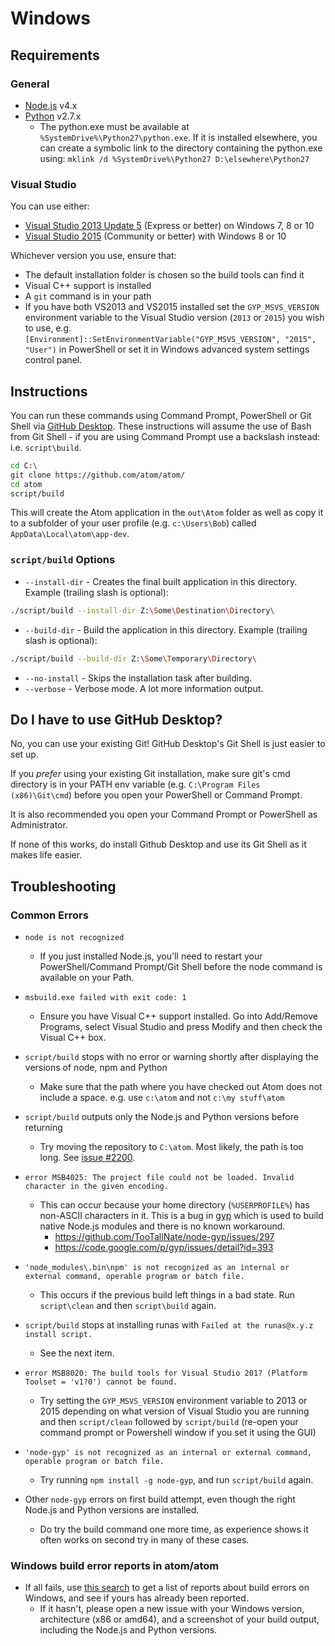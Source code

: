 # Windows

## Requirements

### General
 * [Node.js](https://nodejs.org/en/download/) v4.x
 * [Python](https://www.python.org/downloads/) v2.7.x
    * The python.exe must be available at `%SystemDrive%\Python27\python.exe`.
      If it is installed elsewhere, you can create a symbolic link to the
      directory containing the python.exe using:
      `mklink /d %SystemDrive%\Python27 D:\elsewhere\Python27`

### Visual Studio

You can use either:

 * [Visual Studio 2013 Update 5](https://www.visualstudio.com/en-us/downloads/download-visual-studio-vs) (Express or better) on Windows 7, 8 or 10
 * [Visual Studio 2015](https://www.visualstudio.com/en-us/downloads/download-visual-studio-vs) (Community or better) with Windows 8 or 10

Whichever version you use, ensure that:

 * The default installation folder is chosen so the build tools can find it
 * Visual C++ support is installed
 * A `git` command is in your path
 * If you have both VS2013 and VS2015 installed set the `GYP_MSVS_VERSION` environment variable to the Visual Studio version (`2013` or `2015`) you wish to use, e.g. ``[Environment]::SetEnvironmentVariable("GYP_MSVS_VERSION", "2015", "User")`` in PowerShell or set it in Windows advanced system settings control panel.

## Instructions

You can run these commands using Command Prompt, PowerShell or Git Shell via [GitHub Desktop](https://desktop.github.com/). These instructions will assume the use of Bash from Git Shell - if you are using Command Prompt use a backslash instead: i.e. `script\build`.

```bash
cd C:\
git clone https://github.com/atom/atom/
cd atom
script/build
```
This will create the Atom application in the `out\Atom` folder as well as copy it to a subfolder of your user profile (e.g. `c:\Users\Bob`) called `AppData\Local\atom\app-dev`.

### `script/build` Options
  * `--install-dir` - Creates the final built application in this directory. Example (trailing slash is optional):
```bash
./script/build --install-dir Z:\Some\Destination\Directory\
```
  * `--build-dir` - Build the application in this directory. Example (trailing slash is optional):
```bash
./script/build --build-dir Z:\Some\Temporary\Directory\
```
  * `--no-install` - Skips the installation task after building.
  * `--verbose` - Verbose mode. A lot more information output.

## Do I have to use GitHub Desktop?

No, you can use your existing Git! GitHub Desktop's Git Shell is just easier to set up.

If you _prefer_ using your existing Git installation, make sure git's cmd directory is in your PATH env variable (e.g. `C:\Program Files (x86)\Git\cmd`) before you open your PowerShell or Command Prompt.

It is also recommended you open your Command Prompt or PowerShell as Administrator.

If none of this works, do install Github Desktop and use its Git Shell as it makes life easier.

## Troubleshooting

### Common Errors
* `node is not recognized`
  * If you just installed Node.js, you'll need to restart your PowerShell/Command Prompt/Git Shell before the node
  command is available on your Path.

* `msbuild.exe failed with exit code: 1`
   * Ensure you have Visual C++ support installed. Go into Add/Remove Programs, select Visual Studio and press Modify and then check the Visual C++ box.

* `script/build` stops with no error or warning shortly after displaying the versions of node, npm and Python
  * Make sure that the path where you have checked out Atom does not include a space. e.g. use `c:\atom` and not `c:\my stuff\atom`

* `script/build` outputs only the Node.js and Python versions before returning
  * Try moving the repository to `C:\atom`. Most likely, the path is too long.
    See [issue #2200](https://github.com/atom/atom/issues/2200).

* `error MSB4025: The project file could not be loaded. Invalid character in the given encoding.`
  * This can occur because your home directory (`%USERPROFILE%`) has non-ASCII
    characters in it. This is a bug in [gyp](https://code.google.com/p/gyp/)
    which is used to build native Node.js modules and there is no known workaround.
    * https://github.com/TooTallNate/node-gyp/issues/297
    * https://code.google.com/p/gyp/issues/detail?id=393

* `'node_modules\.bin\npm' is not recognized as an internal or external command, operable program or batch file.`
   * This occurs if the previous build left things in a bad state. Run `script\clean` and then `script\build` again.

* `script/build` stops at installing runas with `Failed at the runas@x.y.z install script.`
  * See the next item.

* `error MSB8020: The build tools for Visual Studio 201? (Platform Toolset = 'v1?0') cannot be found.`
  * Try setting the `GYP_MSVS_VERSION` environment variable to 2013 or 2015 depending on what version of Visual Studio you are running and then `script/clean` followed by `script/build` (re-open your command prompt or Powershell window if you set it using the GUI)

* `'node-gyp' is not recognized as an internal or external command, operable program or batch file.`
  * Try running `npm install -g node-gyp`, and run `script/build` again.

* Other `node-gyp` errors on first build attempt, even though the right Node.js and Python versions are installed.
  * Do try the build command one more time, as experience shows it often works on second try in many of these cases.

### Windows build error reports in atom/atom
* If all fails, use [this search](https://github.com/atom/atom/search?q=label%3Abuild-error+label%3Awindows&type=Issues) to get a list of reports about build errors on Windows, and see if yours has already been reported.
    * If it hasn't, please open a new issue with your Windows version, architecture (x86 or amd64), and a screenshot of your build output, including the Node.js and Python versions.
